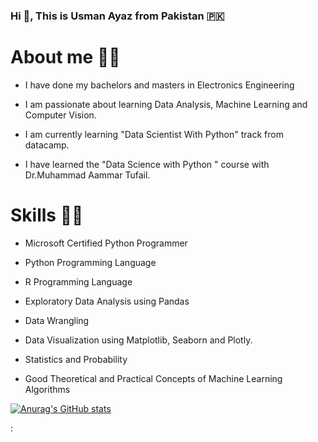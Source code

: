 ### Hi :wave:, This is Usman Ayaz from Pakistan :pakistan:

# About me :man_student:

* I have done my bachelors and masters in Electronics Engineering

* I am passionate about learning Data Analysis, Machine Learning and Computer Vision.

* I am currently learning "Data Scientist With Python" track from datacamp.

* I have learned the "Data Science with Python " course with Dr.Muhammad Aammar Tufail.

# Skills :technologist:

* Microsoft Certified Python Programmer

* Python Programming Language

* R Programming Language

* Exploratory Data Analysis using Pandas

* Data Wrangling

* Data Visualization using Matplotlib, Seaborn and Plotly.

* Statistics and Probability

* Good Theoretical and Practical Concepts of Machine Learning Algorithms


[![Anurag's GitHub stats](https://github-readme-stats.vercel.app/api?username=usmanes70)](https://github.com/anuraghazra/github-readme-stats)


: 

<!-- i a
**usmanes70/usmanes70** is a ✨ _special_ ✨ repository because its `README.md` (this file) appears on your GitHub profile.

Here are some ideas to get you started:

- 🔭 I’m currently working on 
- 🌱 I’m currently learning **Data Science and Machine Learning**
- 👯 I’m looking to collaborate on ...
- 🤔 I’m looking for help with ...
- 💬 Ask me about ...
- 📫 How to reach me: ...
- 😄 Pronouns: ...
- ⚡ Fun fact: ...
-->
